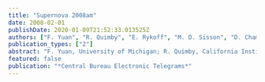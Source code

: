 ```yaml
---
title: "Supernova 2008am"
date: 2008-02-01
publishDate: 2020-01-09T21:52:33.013525Z
authors: ["F. Yuan", "R. Quimby", "E. Rykoff", "M. D. Sisson", "D. Chamarro", "C. Akerlof", "T. McKay", "J. M. Miller", "J. C. Wheeler", "J. S. Bloom", "R. J. Foley", "M. Modjaz", "P. J. Brown"]
publication_types: ["2"]
abstract: "F. Yuan, University of Michigan; R. Quimby, California Institute of Technology (CIT); E. Rykoff, University of California at Santa Barbara; M. D. Sisson, D. Chamarro, C. Akerlof, T. McKay, and J. M. Miller, University of Michigan; and J. C. Wheeler, University of Texas -- on behalf of the ROTSE collaboration -- and J. S. Bloom, R. J. Foley, M. Modjaz, and A. A. Miller, University of California at Berkeley (UCB); and P. J. Brown, Pennsylvania State University, report the discovery of a type-IIn supernova in unfiltered CCD images taken with the 0.45-m ROTSE-IIIb telescope at McDonald Observatory: SN 2008 UT R.A. (2000.0) Decl. Mag. Offset 2008am Jan. 10.41 12 28 36.25 +15 34 49.1 18.7 1``.0 W, 0''.6 S SN 2008am reached mag 18.2 +/- 0.2 on Jan. 15.36 UT and then decayed; the most recent detection showed it at mag 18.6 +/- 0.1 on Feb. 12.27 (the magnitudes given above are unfiltered but calibrated to the SDSS r band). A finding chart of 2008am can be found at the following website URL: http://www.rotse.net/rsvp/j122836.3+153449/j122836.3+153449.jpg."
featured: false
publication: "*Central Bureau Electronic Telegrams*"
---
```


